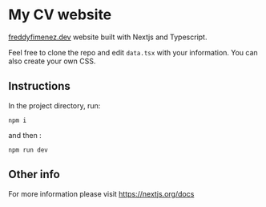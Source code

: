 # My CV website

[freddyfimenez.dev](https://freddyjimenez.dev) website built with Nextjs and Typescript. 

Feel free to clone the repo and edit `data.tsx` with your information. You can also create your own CSS.

## Instructions

In the project directory, run:

`npm i`

and then :

`npm run dev`

## Other info

For more information please visit https://nextjs.org/docs


